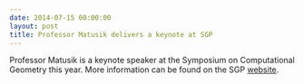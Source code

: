 ```yaml
---
date: 2014-07-15 00:00:00
layout: post
title: Professor Matusik delivers a keynote at SGP
---
```


Professor Matusik is a keynote speaker at the Symposium on Computational Geometry this year. More information can be found on the SGP [website](http://www.cs.cf.ac.uk/sgp2014/invited.html).